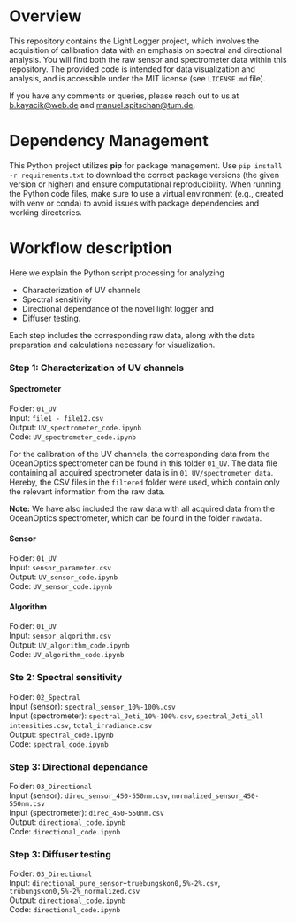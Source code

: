 # Overview
This repository contains the Light Logger project, which involves the acquisition of calibration data with an emphasis on spectral and directional analysis. You will find both the raw sensor and spectrometer data within this repository. The provided code is intended for data visualization and analysis, and is accessible under the MIT license (see `LICENSE.md` file).

If you have any comments or queries, please reach out to us at b.kayacik@web.de and manuel.spitschan@tum.de.

# Dependency Management
This Python project utilizes **pip** for package management. Use `pip install -r requirements.txt` to download the correct package versions (the given version or higher) and ensure computational reproducibility. When running the Python code files, make sure to use a virtual environment (e.g., created with venv or conda) to avoid issues with package dependencies and working directories.

# Workflow description 
Here we explain the Python script processing for analyzing 
- Characterization of UV channels
- Spectral sensitivity
- Directional dependance of the novel light logger and
- Diffuser testing.

Each step includes the corresponding raw data, along with the data preparation and calculations necessary for visualization.

### Step 1: Characterization of UV channels

#### Spectrometer
Folder: `01_UV` <br>
Input: `file1 - file12.csv`  <br>
Output: `UV_spectrometer_code.ipynb` <br>
Code: `UV_spectrometer_code.ipynb`

For the calibration of the UV channels, the corresponding data from the OceanOptics spectrometer can be found in this folder `01_UV`. The data file containing all acquired spectrometer data is in `01_UV/spectrometer_data`. Hereby, the CSV files in the `filtered` folder were used, which contain only the relevant information from the raw data.

**Note:** We have also included the raw data with all acquired data from the OceanOptics spectrometer, which can be found in the folder `rawdata`.  


#### Sensor
Folder: `01_UV` <br>
Input: `sensor_parameter.csv` <br>
Output: `UV_sensor_code.ipynb` <br>
Code: `UV_sensor_code.ipynb`

#### Algorithm
Folder: `01_UV` <br>
Input: `sensor_algorithm.csv` <br>
Output: `UV_algorithm_code.ipynb` <br>
Code: `UV_algorithm_code.ipynb`

### Ste 2: Spectral sensitivity
Folder: `02_Spectral` <br>
Input (sensor): `spectral_sensor_10%-100%.csv` <br>
Input (spectrometer): `spectral_Jeti_10%-100%.csv`, `spectral_Jeti_all intensities.csv`, `total_irradiance.csv` <br>
Output: `spectral_code.ipynb` <br>
Code: `spectral_code.ipynb`

### Step 3: Directional dependance
Folder: `03_Directional`<br>
Input (sensor): `direc_sensor_450-550nm.csv`, `normalized_sensor_450-550nm.csv` <br>
Input (spectrometer): `direc_450-550nm.csv` <br>
Output: `directional_code.ipynb`<br>
Code: `directional_code.ipynb`

### Step 3: Diffuser testing
Folder: `03_Directional`<br>
Input: `directional_pure_sensor+truebungskon0,5%-2%.csv`, `trübungskon0,5%-2%_normalized.csv` <br>
Output: `directional_code.ipynb`<br>
Code: `directional_code.ipynb`



